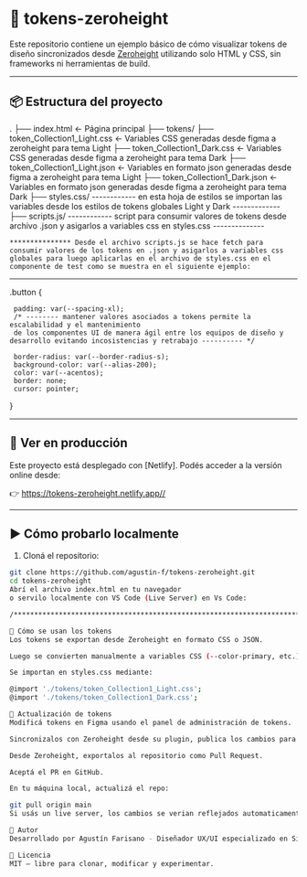 # 🎨 tokens-zeroheight

Este repositorio contiene un ejemplo básico de cómo visualizar tokens de diseño sincronizados desde [Zeroheight](https://zeroheight.com) utilizando solo HTML y CSS, sin frameworks ni herramientas de build.

---

## 📦 Estructura del proyecto

.
├── index.html ← Página principal
├── tokens/
    ├── token_Collection1_Light.css ← Variables CSS generadas desde figma a zeroheight para tema Light
    ├── token_Collection1_Dark.css ← Variables CSS generadas desde figma a zeroheight para tema Dark
    ├── token_Collection1_Light.json ← Variables en formato json generadas desde figma a zeroheight para tema Light
    ├── token_Collection1_Dark.json ← Variables en formato json generadas desde figma a zeroheight para tema Dark
├── styles.css/ ------------ en esta hoja de estilos se importan las variables desde los estilos de tokens globales Light y Dark -------------
├── scripts.js/ ------------ script para consumir valores de tokens desde archivo .json y asigarlos a variables css en styles.css --------------

    *************** Desde el archivo scripts.js se hace fetch para consumir valores de los tokens en .json y asigarlos a variables css globales para luego aplicarlas en el archivo de styles.css en el componente de test como se muestra en el siguiente ejemplo:

---

.button {
     
     padding: var(--spacing-xl); 
     /* -------- mantener valores asociados a tokens permite la escalabilidad y el mantenimiento 
     de los componentes UI de manera ágil entre los equipos de diseño y desarrollo evitando incosistencias y retrabajo ---------- */

     border-radius: var(--border-radius-s);
     background-color: var(--alias-200);
     color: var(--acentos);
     border: none;
     cursor: pointer;
  }


------------------------------------

## 🚀 Ver en producción

Este proyecto está desplegado con [Netlify]. Podés acceder a la versión online desde:

👉 https://tokens-zeroheight.netlify.app//

---

## ▶️ Cómo probarlo localmente

1. Cloná el repositorio:

```bash
git clone https://github.com/agustin-f/tokens-zeroheight.git
cd tokens-zeroheight
Abrí el archivo index.html en tu navegador
o servilo localmente con VS Code (Live Server) en Vs Code:

/***********************************************************************************/

🧪 Cómo se usan los tokens
Los tokens se exportan desde Zeroheight en formato CSS o JSON.

Luego se convierten manualmente a variables CSS (--color-primary, etc.).

Se importan en styles.css mediante:

@import './tokens/token_Collection1_Light.css';
@import './tokens/token_Collection1_Dark.css';

🔄 Actualización de tokens
Modificá tokens en Figma usando el panel de administración de tokens.

Sincronizalos con Zeroheight desde su plugin, publica los cambios para que se vean reflejados en el set de tokens de Zeroheight.

Desde Zeroheight, exportalos al repositorio como Pull Request.

Aceptá el PR en GitHub.

En tu máquina local, actualizá el repo:

git pull origin main
Si usás un live server, los cambios se verian reflejados automaticamente en tu entorno local y en este caso al pushear los mismos hacia github se veran reflejados en la url de producción en Netlify a modo de ejemplo.

🙌 Autor
Desarrollado por Agustín Farisano - Diseñador UX/UI especializado en Sistema de diseño, como prueba de integración entre tokens de diseño, GitHub y despliegue estático en Netlify.

📄 Licencia
MIT – libre para clonar, modificar y experimentar.
